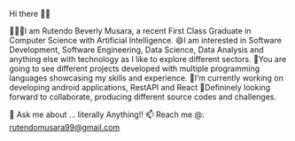 Hi there 👋🏼

👩🏽‍🎓I am Rutendo Beverly Musara, a recent First Class Graduate in Computer Science with Artificial Intelligence. 
😄I am interested in Software Development, Software Engineering, Data Science, Data Analysis and anything else with technology as I like to explore different sectors. 
🔭You are going to see different projects developed with multiple programming languages showcasing my skills and experience.
🌱I’m currently working on developing android applications, RestAPI and React
👯Defininely looking forward to collaborate, producing different source codes and challenges. 

💬 Ask me about ... literally Anything!!
📫 Reach me @: rutendomusara99@gmail.com
